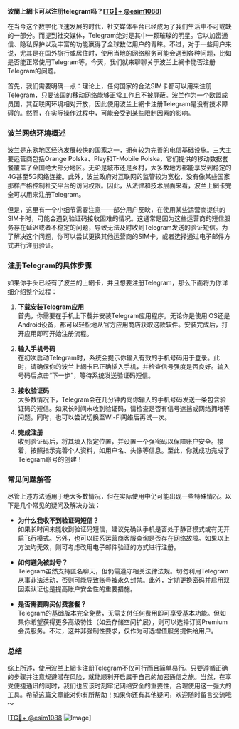 **波蘭上網卡可以注册telegram吗？[[TG💪+ @esim1088](https://t.me/s/esim1088)]**

在当今这个数字化飞速发展的时代，社交媒体平台已经成为了我们生活中不可或缺的一部分。而提到社交媒体，Telegram绝对是其中一颗璀璨的明星。它以加密通信、隐私保护以及丰富的功能赢得了全球数亿用户的青睐。不过，对于一些用户来说，尤其是在国外旅行或居住时，使用当地的网络服务可能会遇到各种问题，比如是否能正常使用Telegram等。今天，我们就来聊聊关于波兰上網卡能否注册Telegram的问题。

首先，我们需要明确一点：理论上，任何国家的合法SIM卡都可以用来注册Telegram，只要该国的移动网络能够正常工作且不被屏蔽。波兰作为一个欧盟成员国，其互联网环境相对开放，因此使用波兰上網卡注册Telegram是没有技术障碍的。然而，在实际操作过程中，可能会受到某些限制因素的影响。

### 波兰网络环境概述

波兰是东欧地区经济发展较快的国家之一，拥有较为完善的电信基础设施。三大主要运营商包括Orange Polska、Play和T-Mobile Polska，它们提供的移动数据套餐覆盖了全国绝大部分地区。无论是城市还是乡村，大多数地方都能享受到稳定的4G甚至5G网络连接。此外，波兰政府对互联网的监管较为宽松，没有像某些国家那样严格控制社交平台的访问权限。因此，从法律和技术层面来看，波兰上網卡完全可以用来注册Telegram。

但是，这里有一个小细节需要注意——部分用户反映，在使用某些运营商提供的SIM卡时，可能会遇到验证码接收困难的情况。这通常是因为这些运营商的短信服务存在延迟或者不稳定的问题，导致无法及时收到Telegram发送的验证短信。为了解决这个问题，你可以尝试更换其他运营商的SIM卡，或者选择通过电子邮件方式进行注册验证。

### 注册Telegram的具体步骤

如果你手头已经有了波兰的上網卡，并且想要注册Telegram，那么下面将为你详细介绍整个过程：

1. **下载安装Telegram应用**  
   首先，你需要在手机上下载并安装Telegram应用程序。无论你是使用iOS还是Android设备，都可以轻松地从官方应用商店获取这款软件。安装完成后，打开应用即可开始注册流程。

2. **输入手机号码**  
   在初次启动Telegram时，系统会提示你输入有效的手机号码用于登录。此时，请确保你的波兰上網卡已正确插入手机，并检查信号强度是否良好。输入号码后点击“下一步”，等待系统发送验证码短信。

3. **接收验证码**  
   大多数情况下，Telegram会在几分钟内向你输入的手机号码发送一条包含验证码的短信。如果长时间未收到验证码，请检查是否有信号遮挡或网络拥堵等问题。同时，也可以尝试切换至Wi-Fi网络后再试一次。

4. **完成注册**  
   收到验证码后，将其填入指定位置，并设置一个强密码以保障账户安全。接着，按照指示完善个人资料，如用户名、头像等信息。至此，你就成功完成了Telegram账号的创建！

### 常见问题解答

尽管上述方法适用于绝大多数情况，但在实际使用中仍可能出现一些特殊情况。以下是几个常见的疑问及解决办法：

- **为什么我收不到验证码短信？**  
  如果长时间未能收到验证码短信，建议先确认手机是否处于静音模式或有无开启飞行模式。另外，也可以联系运营商客服查询是否存在网络故障。如果以上方法均无效，则可考虑改用电子邮件验证的方式进行注册。

- **如何避免被封号？**  
  Telegram虽然支持匿名聊天，但仍需遵守相关法律法规。切勿利用Telegram从事非法活动，否则可能导致账号被永久封禁。此外，定期更换密码并启用双因素认证也是提高账户安全性的重要措施。

- **是否需要购买付费套餐？**  
  Telegram的基础版本完全免费，无需支付任何费用即可享受基本功能。但如果你希望获得更多高级特性（如云存储空间扩展），则可以选择订阅Premium会员服务。不过，这并非强制性要求，仅作为可选增值服务提供给用户。

### 总结

综上所述，使用波兰上網卡注册Telegram不仅可行而且简单易行。只要遵循正确的步骤并注意规避潜在风险，就能顺利开启属于自己的加密通信之旅。当然，在享受便捷通讯的同时，我们也应该时刻牢记网络安全的重要性，合理使用这一强大的工具。希望这篇文章能对你有所帮助！如果你还有其他疑问，欢迎随时留言交流哦～

[[TG💪+ @esim1088](https://t.me/s/esim1088) ![Image](https://i.postimg.cc/4NQfJmqS/Snipaste-2025-05-13-00-14-12.png)]